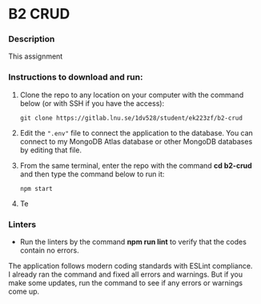 # B2 CRUD

### Description
This assignment

### Instructions to download and run:
1. Clone the repo to any location on your computer with the command below (or with SSH if you have the access):  
    ```
    git clone https://gitlab.lnu.se/1dv528/student/ek223zf/b2-crud
    ```    

2. Edit the ``".env"`` file to connect the application to the database. You can connect to my MongoDB Atlas database or other MongoDB databases by editing that file.  

3. From the same terminal, enter the repo with the command **cd b2-crud** and then type the command below to run it:  
    ```
    npm start
    ```
4. Te

### Linters
* Run the linters by the command **npm run lint** to verify that the codes contain no errors.  

The application follows modern coding standards with ESLint compliance.  
I already ran the command and fixed all errors and warnings. But if you make some updates, run the command to see if any errors or warnings come up.
